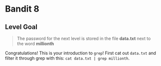 # Bandit 8

## Level Goal

> The password for the next level is stored in the file **data.txt** next to the word **millionth**

Congratulations! This is your introduction to `grep`!
First cat out `data.txt` and filter it through grep with this: `cat data.txt | grep millionth`.
